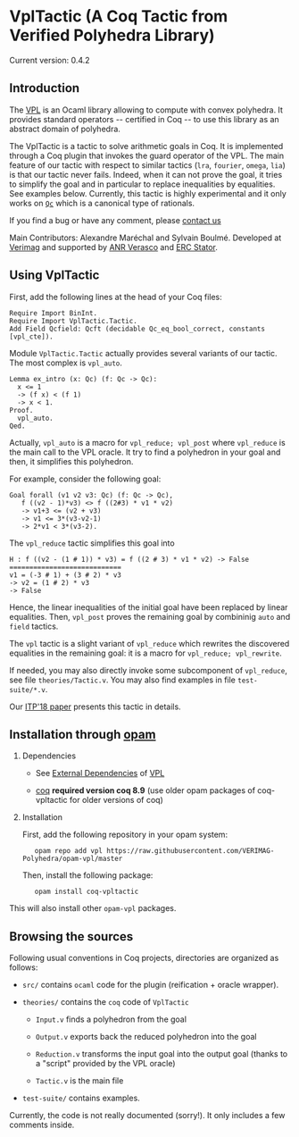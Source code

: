 # VplTactic (A Coq Tactic from Verified Polyhedra Library)

Current version: 0.4.2

## Introduction

The [VPL](https://github.com/VERIMAG-Polyhedra/VPL) is an Ocaml
library allowing to compute with convex polyhedra.  It provides
standard operators -- certified in Coq -- to use this library as an
abstract domain of polyhedra.

The VplTactic is a tactic to solve arithmetic goals in Coq.  It is
implemented through a Coq plugin that invokes the guard operator of
the VPL.  The main feature of our tactic with respect to similar
tactics (`lra`, `fourier`, `omega`, `lia`) is that our tactic never
fails. Indeed, when it can not prove the goal, it tries to simplify
the goal and in particular to replace inequalities by equalities. See
examples below. Currently, this tactic is highly experimental and it only works on
[`Qc`](https://coq.inria.fr/library/Coq.QArith.Qcanon.html)
which is a canonical type of rationals.

If you find a bug or have any comment, please
[contact us](mailto:verimag-polyhedra-developers@univ-grenoble-alpes.fr)

Main Contributors: Alexandre Maréchal and Sylvain Boulmé.
Developed at [Verimag](http://www-verimag.imag.fr/)
and supported by [ANR Verasco](http://verasco.imag.fr/)
and [ERC Stator](http://stator.imag.fr/).

## Using VplTactic

First, add the following lines at the head of your Coq files:

    Require Import BinInt.
    Require Import VplTactic.Tactic.
    Add Field Qcfield: Qcft (decidable Qc_eq_bool_correct, constants [vpl_cte]).

Module `VplTactic.Tactic` actually provides several variants of our tactic.
The most complex is `vpl_auto`.

    Lemma ex_intro (x: Qc) (f: Qc -> Qc):
      x <= 1
      -> (f x) < (f 1)
      -> x < 1.
    Proof.
      vpl_auto.
    Qed.

Actually, `vpl_auto` is a macro for `vpl_reduce; vpl_post` where `vpl_reduce`
is the main call to the VPL oracle. It try to find a polyhedron in
your goal and then, it simplifies this polyhedron.

For example, consider the following goal:

    Goal forall (v1 v2 v3: Qc) (f: Qc -> Qc),
       f ((v2 - 1)*v3) <> f ((2#3) * v1 * v2)
       -> v1+3 <= (v2 + v3)
       -> v1 <= 3*(v3-v2-1)
       -> 2*v1 < 3*(v3-2).

The `vpl_reduce` tactic simplifies this goal into

    H : f ((v2 - (1 # 1)) * v3) = f ((2 # 3) * v1 * v2) -> False
    ============================
    v1 = (-3 # 1) + (3 # 2) * v3
    -> v2 = (1 # 2) * v3
    -> False

Hence, the linear inequalities of the initial goal have been replaced
by linear equalities.  Then, `vpl_post` proves the remaining goal by
combininig `auto` and `field` tactics.

The `vpl` tactic is a slight variant of `vpl_reduce` which rewrites
the discovered equalities in the remaining goal: it is a macro for
`vpl_reduce; vpl_rewrite`.

If needed, you may also directly invoke some subcomponent of
`vpl_reduce`, see file `theories/Tactic.v`.  You may also find
examples in file `test-suite/*.v`.

Our [ITP'18 paper](https://hal.archives-ouvertes.fr/hal-01505598) presents this tactic in details.


## Installation through [opam](https://opam.ocaml.org/)

1. Dependencies

   * See [External Dependencies](https://github.com/VERIMAG-Polyhedra/VPL/blob/master/README.md#installation)
   of [VPL](https://github.com/VERIMAG-Polyhedra/VPL)

   * [coq](https://coq.inria.fr/)
        __required version coq 8.9__
       (use older opam packages of coq-vpltactic for older versions of coq)

2. Installation

   First, add the following repository in your opam system:

          opam repo add vpl https://raw.githubusercontent.com/VERIMAG-Polyhedra/opam-vpl/master

   Then, install the following package:

          opam install coq-vpltactic

  This will also install other `opam-vpl` packages.

## Browsing the sources

Following usual conventions in Coq projects, directories are organized as follows:

* `src/` contains `ocaml` code for the plugin (reification + oracle wrapper).

* `theories/` contains the `coq` code of `VplTactic`

   - `Input.v` finds a polyhedron from the goal

   - `Output.v` exports back the reduced polyhedron into the goal

   - `Reduction.v` transforms the input goal into the output goal (thanks to a "script" provided by the VPL oracle)

   - `Tactic.v` is the main file

* `test-suite/` contains examples.

Currently, the code is not really documented (sorry!). It only includes a few comments inside.


